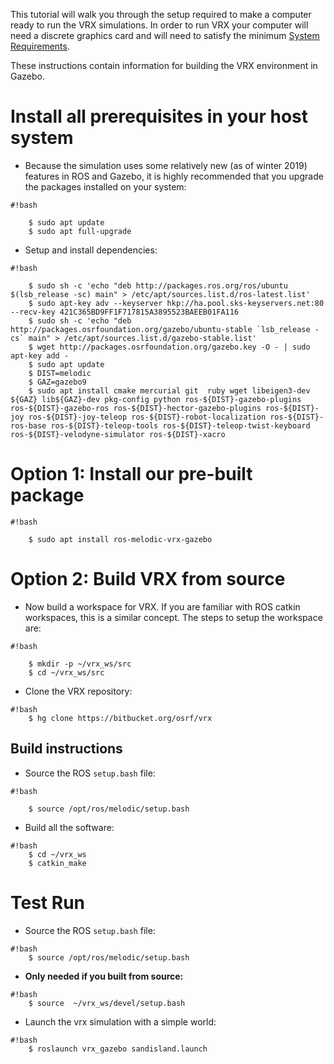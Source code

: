 This tutorial will walk you through the setup required to make a computer ready to run the VRX simulations. In order to run VRX your computer will need a discrete graphics card and will need to satisfy the minimum [System Requirements](https://bitbucket.org/osrf/vrx/wiki/system_requirements).

These instructions contain information for building the VRX environment in Gazebo.

# Install all prerequisites in your host system #

* Because the simulation uses some relatively new (as of winter 2019) features in ROS and Gazebo, it is highly recommended that you upgrade the packages installed on your system:

```
#!bash

    $ sudo apt update
    $ sudo apt full-upgrade
```


* Setup and install dependencies:


```
#!bash

    $ sudo sh -c 'echo "deb http://packages.ros.org/ros/ubuntu $(lsb_release -sc) main" > /etc/apt/sources.list.d/ros-latest.list'
    $ sudo apt-key adv --keyserver hkp://ha.pool.sks-keyservers.net:80 --recv-key 421C365BD9FF1F717815A3895523BAEEB01FA116
    $ sudo sh -c 'echo "deb http://packages.osrfoundation.org/gazebo/ubuntu-stable `lsb_release -cs` main" > /etc/apt/sources.list.d/gazebo-stable.list'
    $ wget http://packages.osrfoundation.org/gazebo.key -O - | sudo apt-key add -
    $ sudo apt update
    $ DIST=melodic
    $ GAZ=gazebo9
    $ sudo apt install cmake mercurial git  ruby wget libeigen3-dev ${GAZ} lib${GAZ}-dev pkg-config python ros-${DIST}-gazebo-plugins ros-${DIST}-gazebo-ros ros-${DIST}-hector-gazebo-plugins ros-${DIST}-joy ros-${DIST}-joy-teleop ros-${DIST}-robot-localization ros-${DIST}-ros-base ros-${DIST}-teleop-tools ros-${DIST}-teleop-twist-keyboard ros-${DIST}-velodyne-simulator ros-${DIST}-xacro
```

# Option 1: Install our pre-built package

```
#!bash

    $ sudo apt install ros-melodic-vrx-gazebo
```

# Option 2: Build VRX from source

* Now build a workspace for VRX. If you are familiar with ROS catkin
workspaces, this is a similar concept. The steps to setup the workspace are:

```
#!bash

    $ mkdir -p ~/vrx_ws/src
    $ cd ~/vrx_ws/src
```

* Clone the VRX repository:

```
#!bash
    $ hg clone https://bitbucket.org/osrf/vrx
```

## Build instructions ##

* Source the ROS `setup.bash` file:

```
#!bash

    $ source /opt/ros/melodic/setup.bash
```

* Build all the software:

```
#!bash
    $ cd ~/vrx_ws
    $ catkin_make
```

# Test Run

* Source the ROS `setup.bash` file:

```
#!bash
    $ source /opt/ros/melodic/setup.bash
```

* **Only needed if you built from source:**


```
#!bash
    $ source  ~/vrx_ws/devel/setup.bash
```

* Launch the vrx simulation with a simple world:

```
#!bash
    $ roslaunch vrx_gazebo sandisland.launch
```